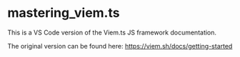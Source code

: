 # mastering_viem.ts

This is a VS Code version of the Viem.ts JS framework documentation.

The original version can be found here: https://viem.sh/docs/getting-started
